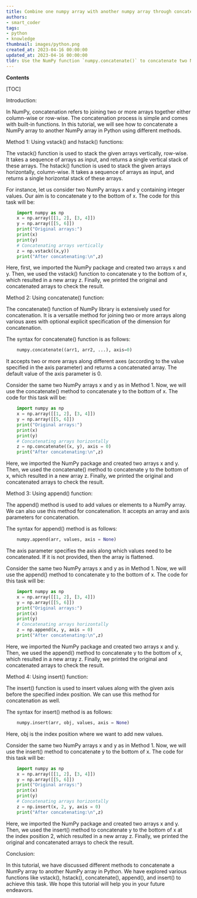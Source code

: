```yaml
---
title: Combine one numpy array with another numpy array through concatenation
authors:
- smart_coder
tags:
- python
- knowledge
thumbnail: images/python.png
created_at: 2023-04-16 00:00:00
updated_at: 2023-04-16 00:00:00
tldr: Use the NumPy function `numpy.concatenate()` to concatenate two NumPy arrays in Python.
---
```


**Contents**

[TOC]

Introduction:

In NumPy, concatenation refers to joining two or more arrays together either column-wise or row-wise. The concatenation process is simple and comes with built-in functions. In this tutorial, we will see how to concatenate a NumPy array to another NumPy array in Python using different methods.

Method 1: Using vstack() and hstack() functions:

The vstack() function is used to stack the given arrays vertically, row-wise. It takes a sequence of arrays as input, and returns a single vertical stack of these arrays. The hstack() function is used to stack the given arrays horizontally, column-wise. It takes a sequence of arrays as input, and returns a single horizontal stack of these arrays.

For instance, let us consider two NumPy arrays x and y containing integer values. Our aim is to concatenate y to the bottom of x. The code for this task will be:

```Python
    import numpy as np 
    x = np.array([[1, 2], [3, 4]]) 
    y = np.array([[5, 6]]) 
    print("Original arrays:") 
    print(x) 
    print(y) 
    # Concatenating arrays vertically 
    z = np.vstack((x,y)) 
    print("After concatenating:\n",z)
```

Here, first, we imported the NumPy package and created two arrays x and y. Then, we used the vstack() function to concatenate y to the bottom of x, which resulted in a new array z. Finally, we printed the original and concatenated arrays to check the result.

Method 2: Using concatenate() function:

The concatenate() function of NumPy library is extensively used for concatenation. It is a versatile method for joining two or more arrays along various axes with optional explicit specification of the dimension for concatenation.

The syntax for concatenate() function is as follows:

```Python
    numpy.concatenate((arr1, arr2, ...), axis=0)
```

It accepts two or more arrays along different axes (according to the value specified in the axis parameter) and returns a concatenated array. The default value of the axis parameter is 0.

Consider the same two NumPy arrays x and y as in Method 1. Now, we will use the concatenate() method to concatenate y to the bottom of x. The code for this task will be:

```Python
    import numpy as np 
    x = np.array([[1, 2], [3, 4]]) 
    y = np.array([[5, 6]]) 
    print("Original arrays:") 
    print(x) 
    print(y) 
    # Concatenating arrays horizontally 
    z = np.concatenate((x, y), axis = 0) 
    print("After concatenating:\n",z)
```

Here, we imported the NumPy package and created two arrays x and y. Then, we used the concatenate() method to concatenate y to the bottom of x, which resulted in a new array z. Finally, we printed the original and concatenated arrays to check the result.

Method 3: Using append() function:

The append() method is used to add values or elements to a NumPy array. We can also use this method for concatenation. It accepts an array and axis parameters for concatenation.

The syntax for append() method is as follows:

```Python
    numpy.append(arr, values, axis = None)
```

The axis parameter specifies the axis along which values need to be concatenated. If it is not provided, then the array is flattened.

Consider the same two NumPy arrays x and y as in Method 1. Now, we will use the append() method to concatenate y to the bottom of x. The code for this task will be:

```Python
    import numpy as np 
    x = np.array([[1, 2], [3, 4]]) 
    y = np.array([[5, 6]]) 
    print("Original arrays:") 
    print(x) 
    print(y) 
    # Concatenating arrays horizontally 
    z = np.append(x, y, axis = 0) 
    print("After concatenating:\n",z)
```

Here, we imported the NumPy package and created two arrays x and y. Then, we used the append() method to concatenate y to the bottom of x, which resulted in a new array z. Finally, we printed the original and concatenated arrays to check the result.

Method 4: Using insert() function:

The insert() function is used to insert values along with the given axis before the specified index position. We can use this method for concatenation as well.

The syntax for insert() method is as follows:

```Python
    numpy.insert(arr, obj, values, axis = None)
```

Here, obj is the index position where we want to add new values.

Consider the same two NumPy arrays x and y as in Method 1. Now, we will use the insert() method to concatenate y to the bottom of x. The code for this task will be:

```Python
    import numpy as np 
    x = np.array([[1, 2], [3, 4]]) 
    y = np.array([[5, 6]]) 
    print("Original arrays:") 
    print(x) 
    print(y) 
    # Concatenating arrays horizontally 
    z = np.insert(x, 2, y, axis = 0) 
    print("After concatenating:\n",z)
```

Here, we imported the NumPy package and created two arrays x and y. Then, we used the insert() method to concatenate y to the bottom of x at the index position 2, which resulted in a new array z. Finally, we printed the original and concatenated arrays to check the result.

Conclusion:

In this tutorial, we have discussed different methods to concatenate a NumPy array to another NumPy array in Python. We have explored various functions like vstack(), hstack(), concatenate(), append(), and insert() to achieve this task. We hope this tutorial will help you in your future endeavors.
